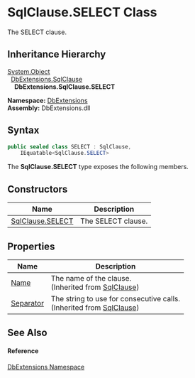 SqlClause.SELECT Class
======================
The SELECT clause.


Inheritance Hierarchy
---------------------
[System.Object][1]  
  [DbExtensions.SqlClause][2]  
    **DbExtensions.SqlClause.SELECT**  
  
**Namespace:** [DbExtensions][3]  
**Assembly:** DbExtensions.dll

Syntax
------

```csharp
public sealed class SELECT : SqlClause, 
	IEquatable<SqlClause.SELECT>
```

The **SqlClause.SELECT** type exposes the following members.


Constructors
------------

| Name                  | Description        |
| --------------------- | ------------------ |
| [SqlClause.SELECT][4] | The SELECT clause. |


Properties
----------

| Name           | Description                                                                  |
| -------------- | ---------------------------------------------------------------------------- |
| [Name][5]      | The name of the clause.<br/>(Inherited from [SqlClause][2])                  |
| [Separator][6] | The string to use for consecutive calls.<br/>(Inherited from [SqlClause][2]) |


See Also
--------

#### Reference
[DbExtensions Namespace][3]  

[1]: https://learn.microsoft.com/dotnet/api/system.object
[2]: ../SqlClause/README.md
[3]: ../README.md
[4]: _ctor.md
[5]: ../SqlClause/Name.md
[6]: ../SqlClause/Separator.md